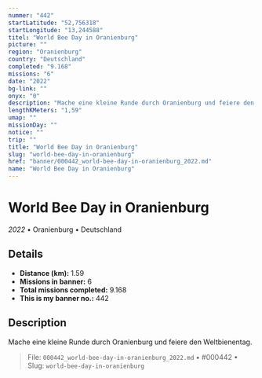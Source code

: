 ```yaml
---
nummer: "442"
startLatitude: "52,756318"
startLongitude: "13,244588"
titel: "World Bee Day in Oranienburg"
picture: ""
region: "Oranienburg"
country: "Deutschland"
completed: "9.168"
missions: "6"
date: "2022"
bg-link: ""
onyx: "0"
description: "Mache eine kleine Runde durch Oranienburg und feiere den Weltbienentag."
lengthKMeters: "1,59"
umap: ""
missionDay: ""
notice: ""
trip: ""
title: "World Bee Day in Oranienburg"
slug: "world-bee-day-in-oranienburg"
href: "banner/000442_world-bee-day-in-oranienburg_2022.md"
name: "World Bee Day in Oranienburg"
---
```

# World Bee Day in Oranienburg

*2022* • Oranienburg • Deutschland





## Details
- **Distance (km):** 1.59
- **Missions in banner:** 6
- **Total missions completed:** 9.168
- **This is my banner no.:** 442



## Description
Mache eine kleine Runde durch Oranienburg und feiere den Weltbienentag.




> File: `000442_world-bee-day-in-oranienburg_2022.md`
> • #000442
> • Slug: `world-bee-day-in-oranienburg`
